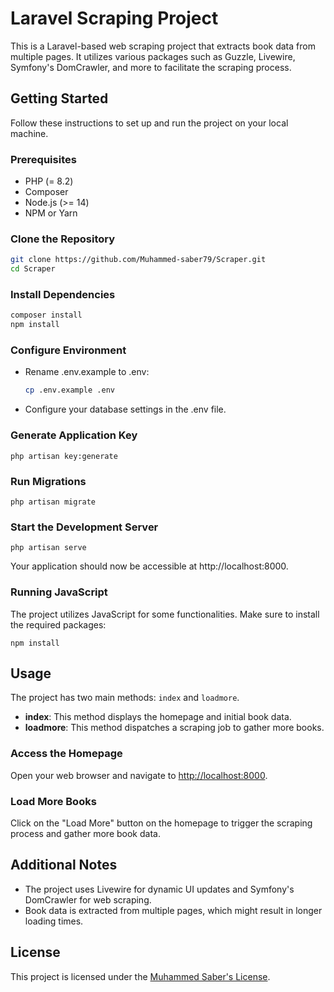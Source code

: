 # Laravel Scraping Project

This is a Laravel-based web scraping project that extracts book data from multiple pages. It utilizes various packages such as Guzzle, Livewire, Symfony's DomCrawler, and more to facilitate the scraping process.

## Getting Started

Follow these instructions to set up and run the project on your local machine.

### Prerequisites

- PHP (= 8.2)
- Composer
- Node.js (>= 14)
- NPM or Yarn

### Clone the Repository

```bash
git clone https://github.com/Muhammed-saber79/Scraper.git
cd Scraper
```

### Install Dependencies

```bash
composer install
npm install
```

### Configure Environment
- Rename .env.example to .env:

    ```bash
    cp .env.example .env
    ```
- Configure your database settings in the .env file.

### Generate Application Key

```
php artisan key:generate
```

### Run Migrations

```
php artisan migrate
```

### Start the Development Server

```
php artisan serve
```

 Your application should now be accessible at http://localhost:8000.

### Running JavaScript
The project utilizes JavaScript for some functionalities. Make sure to install the required packages:

```
npm install
```
## Usage

The project has two main methods: `index` and `loadmore`.

- **index**: This method displays the homepage and initial book data.
- **loadmore**: This method dispatches a scraping job to gather more books.

### Access the Homepage

Open your web browser and navigate to [http://localhost:8000](http://localhost:8000).

### Load More Books

Click on the "Load More" button on the homepage to trigger the scraping process and gather more book data.

## Additional Notes

- The project uses Livewire for dynamic UI updates and Symfony's DomCrawler for web scraping.
- Book data is extracted from multiple pages, which might result in longer loading times.

## License

This project is licensed under the [Muhammed Saber's License](https://github.com/Muhammed-saber79).


